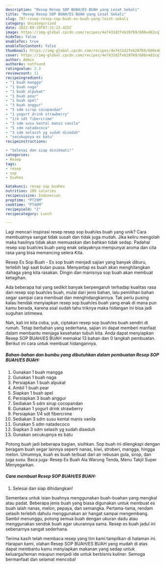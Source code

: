 ```yaml
---
description: "Resep Resep SOP BUAH/ES BUAH yang Lezat Sekali"
title: "Resep Resep SOP BUAH/ES BUAH yang Lezat Sekali"
slug: 787-resep-resep-sop-buah-es-buah-yang-lezat-sekali
category: Uncategorized
date: 2022-09-29T07:31:22.425Z
image: https://img-global.cpcdn.com/recipes/4e7431d2feb28769/680x482cq70/resep-sop-buahes-buah-foto-resep-utama.jpg
hideToc: false
enableToc: true
enableTocContent: false
thumbnail: https://img-global.cpcdn.com/recipes/4e7431d2feb28769/680x482cq70/resep-sop-buahes-buah-foto-resep-utama.jpg
cover: https://img-global.cpcdn.com/recipes/4e7431d2feb28769/680x482cq70/resep-sop-buahes-buah-foto-resep-utama.jpg
author: Admin
authorAv: notfound
ratingvalue: 3.3
reviewcount: 11
recipeingredient:
- "1 buah mangga"
- "1 buah naga"
- "1 buah alpukat"
- "1 buah pear"
- "1 buah apel"
- "3 buah anggur"
- "5 sdm sirup cocopandan"
- "1 yogurt drink strawberry"
- "1/4 sdt fibercrime"
- "3 sdm susu kental manis vanila"
- "5 sdm natadecoco"
- "3 sdm selasih yg sudah diseduh"
- "secukupnya es batu"
recipeinstructions:

- "Selesai dan siap dinikmati!"
categories:
- Resep
tags:
- resep
- sop
- buahes

katakunci: resep sop buahes 
nutrition: 109 calories
recipecuisine: Indonesian
preptime: "PT29M"
cooktime: "PT46M"
recipeyield: "2"
recipecategory: Lunch

---
```





Lagi mencari inspirasi resep resep sop buah/es buah yang unik? Cara membuatnya sangat tidak susah dan tidak juga mudah. Jika keliru mengolah maka hasilnya tidak akan memuaskan dan bahkan tidak sedap. Padahal resep sop buah/es buah yang enak selayaknya mempunyai aroma dan cita rasa yang bisa memancing selera Kita.





Resep Es Sop Buah - Es sop buah menjadi sajian yang banyak diburu, terlebih lagi saat bulan puasa. Menyantap es buah akan menghilangkan dahaga yang kita rasakan. Dingin dan manisnya sop buah akan membuat ketagihan.

Ada beberapa hal yang sedikit banyak berpengaruh terhadap kualitas rasa dari resep sop buah/es buah, mulai dari jenis bahan, lalu pemilihan bahan segar sampai cara membuat dan menghidangkannya. Tak perlu pusing kalau hendak menyiapkan resep sop buah/es buah yang enak di mana pun kamu berada, karena asal sudah tahu triknya maka hidangan ini bisa jadi suguhan istimewa.






Nah, kali ini kita coba, yuk, ciptakan resep sop buah/es buah sendiri di rumah. Tetap berbahan yang sederhana, sajian ini dapat memberi manfaat dalam membantu menjaga kesehatan tubuh kita. Anda dapat menyiapkan Resep SOP BUAH/ES BUAH memakai 13 bahan dan 0 langkah pembuatan. Berikut ini cara untuk membuat hidangannya.

<!--inarticleads1-->

##### Bahan-bahan dan bumbu yang dibutuhkan dalam pembuatan Resep SOP BUAH/ES BUAH:

1. Gunakan 1 buah mangga
1. Gunakan 1 buah naga
1. Persiapkan 1 buah alpukat
1. Ambil 1 buah pear
1. Siapkan 1 buah apel
1. Persiapkan 3 buah anggur
1. Sediakan 5 sdm sirup cocopandan
1. Gunakan 1 yogurt drink strawberry
1. Persiapkan 1/4 sdt fibercrime
1. Sediakan 3 sdm susu kental manis vanila
1. Gunakan 5 sdm natadecoco
1. Siapkan 3 sdm selasih yg sudah diseduh
1. Gunakan secukupnya es batu


Potong buah jadi beberapa bagian, sisihkan. Sop buah ini dilengkapi dengan beragam buah segar lainnya seperti nanas, kiwi, stroberi, mangga, hingga melon. Umumnya, kuah es buah terbuat dari air rebusan gula, sirop, dan juga susu. Baca juga: Resep Es Buah Ala Warung Tenda, Menu Takjil Super Menyegarkan. 

<!--inarticleads2-->

##### Cara membuat Resep SOP BUAH/ES BUAH:


1. Selesai dan siap dihidangkan!

Sementara untuk isian buahnya menggunakan buah-buahan yang mengkal atau padat. Beberapa jenis buah yang biasa digunakan untuk membuat es buah ialah nanas, melon, pepaya, dan semangka. Pertama-tama, rendam selasih terlebih dahulu menggunakan air hangat sampai mengembang. Sambil menunggu, potong semua buah dengan ukuran dadu atau menggunakan sendok buah agar ukurannya sama. Resep es buah jadul ini sebenarnya sangat sederhana. 

Terima kasih telah membaca resep yang tim kami tampilkan di halaman ini. Harapan kami, olahan Resep SOP BUAH/ES BUAH yang mudah di atas dapat membantu kamu menyiapkan makanan yang sedap untuk keluarga/teman maupun menjadi ide untuk berbisnis kuliner. Semoga bermanfaat dan selamat mencoba!
